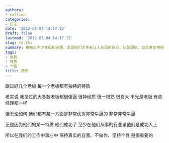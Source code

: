 ```yaml
---
authors:
- eallion
categories:
- 日志
date: '2012-03-04 14:17:12'
draft: false
lastmod: '2012-03-04 14:17:12'
slug: te-zhi
summary: 接触过不少老板和经理，发现他们大多有让人无语的缺点，比如固执、自大甚至神经质。但每个成功者都有极其突出的优势，正是这些闪光点让他们在行业里站稳脚跟。保持真实自我、发挥独特优势才是职场成功的关键。
tags:
- 自我
- 特质
- 个性
title: 特质
---
```


跟过好几个老板
每一个老板都有独特的特质

老实说
我见过的大多数老板都很傻逼
很神经质
很一根筋
很自大
不光是老板
有些经理都一样

但无论如何
他们都有某一方面是非常优秀非常牛逼的
非常非常牛逼

正是因为他们的某一特质
他们成功了
至少在他们从事的行业里他们是成功人士

所以在我们的工作中事业中
保持真实的自我、不做作、坚持个性
是很重要的